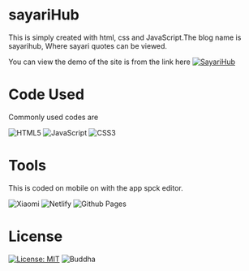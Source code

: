 # sayariHub
This is simply created with html, css and JavaScript.The blog name is sayarihub, Where sayari quotes can be viewed.

You can view the demo of the site is from the link here <a href="https://sayarihub.netlify.app">![SayariHub](https://img.shields.io/badge/SayariHub%20-Open%20site-lightgrey)</a>

# Code Used
Commonly used codes are 

![HTML5](https://img.shields.io/badge/html5-%23E34F26.svg?style=for-the-badge&logo=html5&logoColor=white)
![JavaScript](https://img.shields.io/badge/javascript-%23323330.svg?style=for-the-badge&logo=javascript&logoColor=%23F7DF1E)
![CSS3](https://img.shields.io/badge/css3-%231572B6.svg?style=for-the-badge&logo=css3&logoColor=white)

# Tools
This is coded on mobile on with the app spck editor.

![Xiaomi](https://img.shields.io/badge/Xiaomi-%23FF6900.svg?style=for-the-badge&logo=xiaomi&logoColor=white)
![Netlify](https://img.shields.io/badge/netlify-%23000000.svg?style=for-the-badge&logo=netlify&logoColor=#00C7B7)
![Github Pages](https://img.shields.io/badge/github%20pages-121013?style=for-the-badge&logo=github&logoColor=white)

# License

<a href="https://github.com/buddhalimbu/SayariHub/blob/main/LICENSE.MD">[![License: MIT](https://img.shields.io/badge/License-MIT-yellow.svg)](https://opensource.org/licenses/MIT)</a>
![Buddha](https://img.shields.io/badge/Buddha-Web%20Dev%20-blue)
